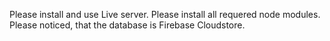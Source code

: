 Please install and use Live server.
Please install all requered node modules.
Please noticed, that the database is Firebase Cloudstore.
